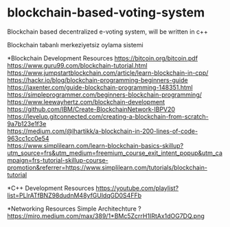 # blockchain-based-voting-system
Blockchain based decentralized e-voting system, will be written in c++

Blockchain tabanlı merkeziyetsiz oylama sistemi


*Blockchain Development Resources
https://bitcoin.org/bitcoin.pdf  
https://www.guru99.com/blockchain-tutorial.html  
https://www.jumpstartblockchain.com/article/learn-blockchain-in-cpp/  
https://hackr.io/blog/blockchain-programming-beginners-guide  
https://jaxenter.com/guide-blockchain-programming-148351.html  
https://simpleprogrammer.com/beginners-blockchain-programming/  
https://www.leewayhertz.com/blockchain-development  
https://github.com/IBM/Create-BlockchainNetwork-IBPV20  
https://levelup.gitconnected.com/creating-a-blockchain-from-scratch-9a7b123e1f3e  
https://medium.com/@lhartikk/a-blockchain-in-200-lines-of-code-963cc1cc0e54  
https://www.simplilearn.com/learn-blockchain-basics-skillup?utm_source=frs&utm_medium=freemium_course_exit_intent_popup&utm_campaign=frs-tutorial-skillup-course-promotion&referrer=https://www.simplilearn.com/tutorials/blockchain-tutorial  

*C++ Development Resources
https://youtube.com/playlist?list=PLlrATfBNZ98dudnM48yfGUldqGD0S4FFb  

*Networking Resources 
Simple Architechture ? https://miro.medium.com/max/389/1*BMc5ZcrrH1IRtAx1dOG7DQ.png
